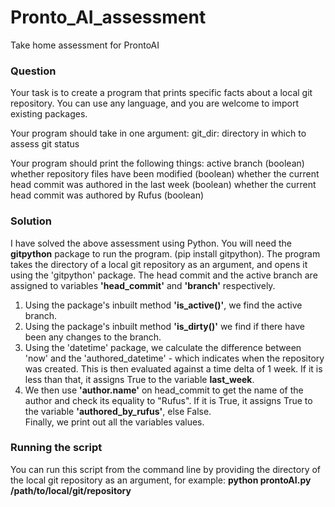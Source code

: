 # Pronto_AI_assessment
Take home assessment for ProntoAI

### Question

Your task is to create a program that prints specific facts about a local git repository. You can use any language, and you are welcome to import existing packages.

Your program should take in one argument:
git_dir: directory in which to assess git status

Your program should print the following things:
active branch (boolean)
whether repository files have been modified (boolean)
whether the current head commit was authored in the last week (boolean)
whether the current head commit was authored by Rufus (boolean)


### Solution
I have solved the above assessment using Python. You will need the <b>gitpython</b> package to run the program. (pip install gitpython).
The program takes the directory of a local git repository as an argument, and opens it using the 'gitpython' package. The head commit and the active branch are assigned to variables <b>'head_commit'</b> and <b>'branch'</b> respectively. 
1. Using the package's inbuilt method <b>'is_active()'</b>, we find the active branch. 
2. Using the package's inbuilt method <b>'is_dirty()'</b> we find if there have been any changes to the branch.
3. Using the 'datetime' package, we calculate the difference between 'now' and the 'authored_datetime' - which indicates when the repository was created. This is then evaluated against a time delta of 1 week. If it is less than that, it assigns True to the variable <b>last_week</b>.
4. We then use <b>'author.name'</b> on head_commit to get the name of the author and check its equality to "Rufus". If it is True, it assigns True to the variable <b>'authored_by_rufus'</b>, else False.  
Finally, we print out all the variables values.

### Running the script
You can run this script from the command line by providing the directory of the local git repository as an argument, for example: 
<b>python prontoAI.py /path/to/local/git/repository</b>
